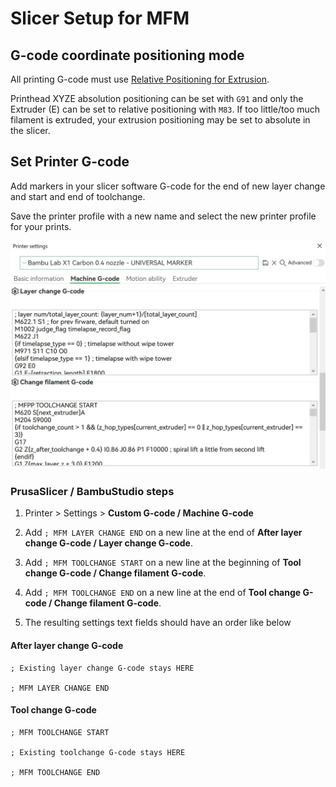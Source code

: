 # Slicer Setup for MFM

## G-code coordinate positioning mode

All printing G-code must use [Relative Positioning for Extrusion](https://www.ideamaker.io/dictionaryDetail.html?name=Relative%20Extrusion&category_name=Printer%20Settings).

Printhead XYZE absolution positioning can be set with `G91` and only the Extruder (E) can be set to relative positioning with `M83`. If too little/too much filament is extruded, your extrusion positioning may be set to absolute in the slicer.

## Set Printer G-code

Add markers in your slicer software G-code for the end of new layer change and start and end of toolchange.

Save the printer profile with a new name and select the new printer profile for your prints.

![mfpp slicer setup](assets/bambustudio-printer-settings.jpg)

### PrusaSlicer / BambuStudio steps

1. Printer > Settings > **Custom G-code / Machine G-code**

2. Add `; MFM LAYER CHANGE END` on a new line at the end of **After layer change G-code / Layer change G-code**.

3. Add `; MFM TOOLCHANGE START`  on a new line at the beginning of **Tool change G-code / Change filament G-code**.

4. Add `; MFM TOOLCHANGE END`  on a new line at the end of **Tool change G-code / Change filament G-code**.

5. The resulting settings text fields should have an order like below

#### After layer change G-code

```gcode
; Existing layer change G-code stays HERE

; MFM LAYER CHANGE END
```

#### Tool change G-code

```gcode
; MFM TOOLCHANGE START

; Existing toolchange G-code stays HERE

; MFM TOOLCHANGE END
```